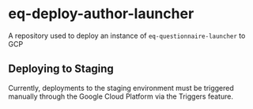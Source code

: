 # eq-deploy-author-launcher

A repository used to deploy an instance of `eq-questionnaire-launcher` to GCP

## Deploying to Staging

Currently, deployments to the staging environment must be triggered manually through the Google Cloud Platform via the Triggers feature.

